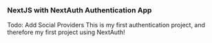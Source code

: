 ### NextJS with NextAuth Authentication App
Todo: Add Social Providers
This is my first authentication project, and therefore my first project using NextAuth!
